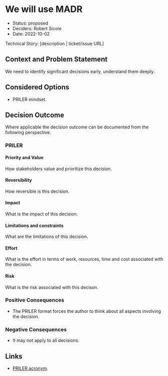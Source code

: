 # We will use MADR

* Status: proposed
* Deciders: Robert Sicoie <!-- optional -->
* Date: 2022-10-02 <!-- optional -->

Technical Story: [description | ticket/issue URL] <!-- optional -->

## Context and Problem Statement

We need to identify significant decisions early, understand them deeply.  

## Considered Options

* PRILER mindset.

## Decision Outcome

Where applicable the decision outcome can be documented from the following perspective.

### PRILER

#### Priority and Value

How stakeholders value and prioritize this decision.

#### Reversibility

How reversible is this decision.

#### Impact

What is the impact of this decision.

#### Limitations and constraints

What are the limitations of this decision.

#### Effort

What is the effort in terms of work, resources, time and cost associated with the decision.

#### Risk

What is the risk associated with this decison.

### Positive Consequences <!-- optional -->

* The PRILER format forces the author to think about all aspects involving the decision.

### Negative Consequences <!-- optional -->

* It may not apply to all decisions.

## Links <!-- optional -->

* [PRILER acronym](https://architecturality.blog/2022/08/19/the-mindset-for-architectural-decisions/).
